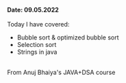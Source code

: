 <b>Date: 09.05.2022</b> <br> <br>
 Today I have covered:
  - Bubble sort & optimized bubble sort
  - Selection sort
  - Strings in java
<br>
 From Anuj Bhaiya's JAVA+DSA course
